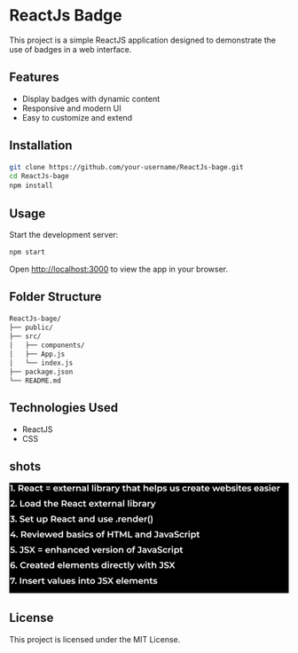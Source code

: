 # ReactJs Badge 

This project is a simple ReactJS application designed to demonstrate the use of badges in a web interface.

## Features

- Display badges with dynamic content
- Responsive and modern UI
- Easy to customize and extend

## Installation

```bash
git clone https://github.com/your-username/ReactJs-bage.git
cd ReactJs-bage
npm install
```

## Usage

Start the development server:

```bash
npm start
```

Open [http://localhost:3000](http://localhost:3000) to view the app in your browser.

## Folder Structure

```
ReactJs-bage/
├── public/
├── src/
│   ├── components/
│   ├── App.js
│   └── index.js
├── package.json
└── README.md
```

## Technologies Used

- ReactJS
- CSS

## shots
![alt text](image.png)

## License

This project is licensed under the MIT License.
